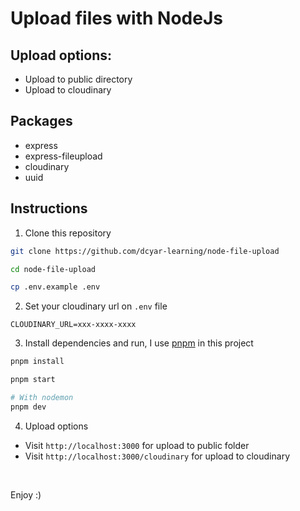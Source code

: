 # Upload files with NodeJs

## Upload options:

-   Upload to public directory
-   Upload to cloudinary

## Packages

-   express
-   express-fileupload
-   cloudinary
-   uuid

## Instructions

1. Clone this repository

```bash
git clone https://github.com/dcyar-learning/node-file-upload

cd node-file-upload

cp .env.example .env
```

2. Set your cloudinary url on `.env` file

```
CLOUDINARY_URL=xxx-xxxx-xxxx
```

3. Install dependencies and run, I use [pnpm](https://pnpm.io/installation) in this project

```bash
pnpm install

pnpm start

# With nodemon
pnpm dev
```

4. Upload options

-   Visit `http://localhost:3000` for upload to public folder
-   Visit `http://localhost:3000/cloudinary` for upload to cloudinary

<br />

Enjoy :)
